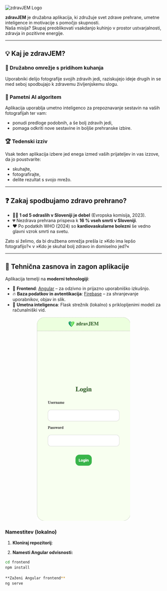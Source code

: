 ![zdravJEM Logo](https://github.com/user-attachments/assets/fbb28724-1caa-44ba-b0c0-5e7d94dde68a)

**zdravJEM** je družabna aplikacija, ki združuje svet zdrave prehrane, umetne inteligence in motivacije s pomočjo skupnosti.  
Naša misija? Skupaj preoblikovati vsakdanjo kuhinjo v prostor ustvarjalnosti, zdravja in pozitivne energije.

---

## 💡 Kaj je zdravJEM?

### 📸 Družabno omrežje s pridihom kuhanja
Uporabniki delijo fotografije svojih zdravih jedi, raziskujejo ideje drugih in se med seboj spodbujajo k zdravemu življenjskemu slogu.

### 🧠 Pametni AI algoritem
Aplikacija uporablja umetno inteligenco za prepoznavanje sestavin na vaših fotografijah ter vam:
- ponudi predloge podobnih, a še bolj zdravih jedi,
- pomaga odkriti nove sestavine in boljše prehranske izbire.

### 🏆 Tedenski izziv
Vsak teden aplikacija izbere jed enega izmed vaših prijateljev in vas izzove, da jo poustvarite:
- skuhajte,
- fotografirajte,
- delite rezultat s svojo mrežo.

---

## ❓ Zakaj spodbujamo zdravo prehrano?

- 🧍‍♂️ **1 od 5 odraslih v Sloveniji je debel** (Evropska komisija, 2023).
- 💔 Nezdrava prehrana prispeva k **16 % vseh smrti v Sloveniji**.
- ❤️ Po podatkih WHO (2024) so **kardiovaskularne bolezni** še vedno glavni vzrok smrti na svetu.

Zato si želimo, da bi družbena omrežja prešla iz »Kdo ima lepšo fotografijo?« v »Kdo je skuhal bolj zdravo in domiselno jed?«

---

## 🚀 Tehnična zasnova in zagon aplikacije

Aplikacija temelji na **moderni tehnologiji**:
- 🎯 **Frontend**: [Angular](https://angular.io) – za odzivno in prijazno uporabniško izkušnjo.
- 🔥 **Baza podatkov in avtentikacija**: [Firebase](https://firebase.google.com) – za shranjevanje uporabnikov, objav in slik.
- 🧠  **Umetna inteligenca**: Flask strežnik (lokalno) s priklopljenimi modeli za računalniški vid.


<p align="center">
  <img src="./demo.gif" alt="Predstavitev aplikacije zdravJEM" width="300" lenght="500"/>
</p>

### Namestitev (lokalno)

1. **Kloniraj repozitorij**:

2. **Namesti Angular odvisnosti:**

```bash
cd frontend
npm install

**Zaženi Angular frontend**
ng serve
